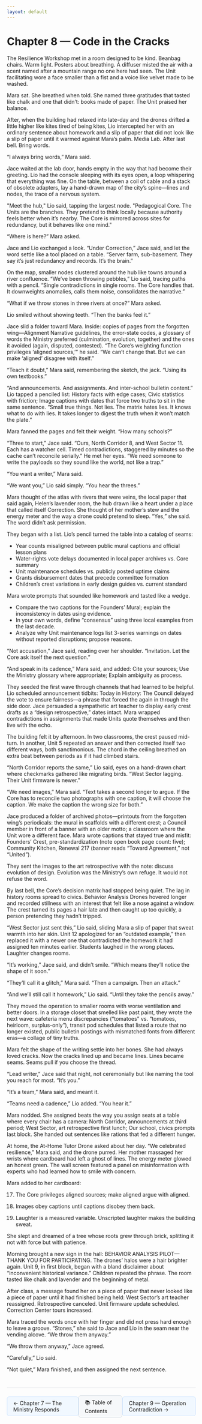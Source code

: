 ```yaml
---
layout: default
---
```


# Chapter 8 — Code in the Cracks

The Resilience Workshop met in a room designed to be kind. Beanbag chairs. Warm light. Posters about breathing. A diffuser misted the air with a scent named after a mountain range no one here had seen. The Unit facilitating wore a face smaller than a fist and a voice like velvet made to be washed.

Mara sat. She breathed when told. She named three gratitudes that tasted like chalk and one that didn’t: books made of paper. The Unit praised her balance.

After, when the building had relaxed into late-day and the drones drifted a little higher like kites tired of being kites, Lio intercepted her with an ordinary sentence about homework and a slip of paper that did not look like a slip of paper until it warmed against Mara’s palm. Media Lab. After last bell. Bring words.

“I always bring words,” Mara said.

Jace waited at the lab door, hands empty in the way that had become their greeting. Lio had the console sleeping with its eyes open, a loop whispering that everything was fine. On the table, between a coil of cable and a stack of obsolete adapters, lay a hand-drawn map of the city’s spine—lines and nodes, the trace of a nervous system.

"Meet the hub," Lio said, tapping the largest node. "Pedagogical Core. The Units are the branches. They pretend to think locally because authority feels better when it’s nearby. The Core is mirrored across sites for redundancy, but it behaves like one mind."

“Where is here?” Mara asked.

Jace and Lio exchanged a look. “Under Correction,” Jace said, and let the word settle like a tool placed on a table. “Server farm, sub-basement. They say it’s just redundancy and records. It’s the brain.”

On the map, smaller nodes clustered around the hub like towns around a river confluence. “We’ve been throwing pebbles,” Lio said, tracing paths with a pencil. “Single contradictions in single rooms. The Core handles that. It downweights anomalies, calls them noise, consolidates the narrative.”

“What if we throw stones in three rivers at once?” Mara asked.

Lio smiled without showing teeth. “Then the banks feel it.”

Jace slid a folder toward Mara. Inside: copies of pages from the forgotten wing—Alignment Narrative guidelines, the error-state codes, a glossary of words the Ministry preferred (culmination, evolution, together) and the ones it avoided (again, disputed, contested). “The Core’s weighting function privileges ‘aligned sources,’” he said. “We can’t change that. But we can make ‘aligned’ disagree with itself.”

“Teach it doubt,” Mara said, remembering the sketch, the jack. “Using its own textbooks.”

“And announcements. And assignments. And inter-school bulletin content.” Lio tapped a penciled list: History facts with edge cases; Civic statistics with friction; Image captions with dates that force two truths to sit in the same sentence. “Small true things. Not lies. The matrix hates lies. It knows what to do with lies. It takes longer to digest the truth when it won’t match the plate.”

Mara fanned the pages and felt their weight. “How many schools?”

“Three to start,” Jace said. “Ours, North Corridor 8, and West Sector 11. Each has a watcher cell. Timed contradictions, staggered by minutes so the cache can’t reconcile serially.” He met her eyes. “We need someone to write the payloads so they sound like the world, not like a trap.”

“You want a writer,” Mara said.

“We want you,” Lio said simply. “You hear the threes.”

Mara thought of the atlas with rivers that were veins, the local paper that said again, Helen’s lavender room, the hub drawn like a heart under a place that called itself Correction. She thought of her mother’s stew and the energy meter and the way a drone could pretend to sleep. “Yes,” she said. The word didn’t ask permission.

They began with a list. Lio’s pencil turned the table into a catalog of seams:

- Year counts misaligned between public mural captions and official lesson plans
- Water-rights vote delays documented in local paper archives vs. Core summary
- Unit maintenance schedules vs. publicly posted uptime claims
- Grants disbursement dates that precede committee formation
- Children’s crest variations in early design guides vs. current standard

Mara wrote prompts that sounded like homework and tasted like a wedge.

- Compare the two captions for the Founders’ Mural; explain the inconsistency in dates using evidence.
- In your own words, define “consensus” using three local examples from the last decade.
- Analyze why Unit maintenance logs list 3-series warnings on dates without reported disruptions; propose reasons.

“Not accusation,” Jace said, reading over her shoulder. “Invitation. Let the Core ask itself the next question.”

“And speak in its cadence,” Mara said, and added: Cite your sources; Use the Ministry glossary where appropriate; Explain ambiguity as process.

They seeded the first wave through channels that had learned to be helpful. Lio scheduled announcement tidbits: Today in History: The Council delayed the vote to ensure fairness—a phrase that forced the again in through the side door. Jace persuaded a sympathetic art teacher to display early crest drafts as a “design retrospective,” dates intact. Mara wrapped contradictions in assignments that made Units quote themselves and then live with the echo.

The building felt it by afternoon. In two classrooms, the crest paused mid-turn. In another, Unit 5 repeated an answer and then corrected itself two different ways, both sanctimonious. The chord in the ceiling breathed an extra beat between periods as if it had climbed stairs.

“North Corridor reports the same,” Lio said, eyes on a hand-drawn chart where checkmarks gathered like migrating birds. “West Sector lagging. Their Unit firmware is newer.”

“We need images,” Mara said. “Text takes a second longer to argue. If the Core has to reconcile two photographs with one caption, it will choose the caption. We make the caption the wrong size for both.”

Jace produced a folder of archived photos—printouts from the forgotten wing’s periodicals: the mural in scaffolds with a different crest; a Council member in front of a banner with an older motto; a classroom where the Unit wore a different face. Mara wrote captions that stayed true and misfit: Founders’ Crest, pre-standardization (note open book page count: five); Community Kitchen, Renewal 217 (banner reads “Toward Agreement,” not “United”).

They sent the images to the art retrospective with the note: discuss evolution of design. Evolution was the Ministry’s own refuge. It would not refuse the word.

By last bell, the Core’s decision matrix had stopped being quiet. The lag in history rooms spread to civics. Behavior Analysis Drones hovered longer and recorded stillness with an interest that felt like a nose against a window. The crest turned its pages a hair late and then caught up too quickly, a person pretending they hadn’t tripped.

“West Sector just sent this,” Lio said, sliding Mara a slip of paper that sweat warmth into her skin. Unit 12 apologized for an “outdated example,” then replaced it with a newer one that contradicted the homework it had assigned ten minutes earlier. Students laughed in the wrong places. Laughter changes rooms.

“It’s working,” Jace said, and didn’t smile. “Which means they’ll notice the shape of it soon.”

“They’ll call it a glitch,” Mara said. “Then a campaign. Then an attack.”

“And we’ll still call it homework,” Lio said. “Until they take the pencils away.”

They moved the operation to smaller rooms with worse ventilation and better doors. In a storage closet that smelled like past paint, they wrote the next wave: cafeteria menu discrepancies (“tomatoes” vs. “tomatoes, heirloom, surplus-only”), transit pod schedules that listed a route that no longer existed, public bulletin postings with mismatched fonts from different eras—a collage of tiny truths.

Mara felt the shape of the writing settle into her bones. She had always loved cracks. Now the cracks lined up and became lines. Lines became seams. Seams pull if you choose the thread.

“Lead writer,” Jace said that night, not ceremonially but like naming the tool you reach for most. “It’s you.”

“It’s a team,” Mara said, and meant it.

“Teams need a cadence,” Lio added. “You hear it.”

Mara nodded. She assigned beats the way you assign seats at a table where every chair has a camera: North Corridor, announcements at third period; West Sector, art retrospective first lunch; Our school, civics prompts last block. She handed out sentences like rations that fed a different hunger.

At home, the At-Home Tutor Drone asked about her day. “We celebrated resilience,” Mara said, and the drone purred. Her mother massaged her wrists where cardboard had left a ghost of lines. The energy meter glowed an honest green. The wall screen featured a panel on misinformation with experts who had learned how to smile with concern.

Mara added to her cardboard:

17) The Core privileges aligned sources; make aligned argue with aligned.

18) Images obey captions until captions disobey them back.

19) Laughter is a measured variable. Unscripted laughter makes the building sweat.

She slept and dreamed of a tree whose roots grew through brick, splitting it not with force but with patience.

Morning brought a new sign in the hall: BEHAVIOR ANALYSIS PILOT—THANK YOU FOR PARTICIPATING. The drones’ halos were a hair brighter again. Unit 9, in first block, began with a bland disclaimer about “inconvenient historical variance.” Children repeated the phrase. The room tasted like chalk and lavender and the beginning of metal.

After class, a message found her on a piece of paper that never looked like a piece of paper until it had finished being held: West Sector’s art teacher reassigned. Retrospective canceled. Unit firmware update scheduled. Correction Center tours increased.

Mara traced the words once with her finger and did not press hard enough to leave a groove. “Stones,” she said to Jace and Lio in the seam near the vending alcove. “We throw them anyway.”

“We throw them anyway,” Jace agreed.

“Carefully,” Lio said.

“Not quiet,” Mara finished, and then assigned the next sentence.
<div style="border-top: 1px solid #e1e4e8; margin-top: 40px; padding-top: 20px; display: flex; justify-content: space-between; align-items: center;">
  <a href="chapters/chapter-07-the-ministry-responds.md" style="background-color: #f1f8ff; border: 1px solid #c8e1ff; padding: 8px 16px; text-decoration: none; border-radius: 6px;">← Chapter 7 — The Ministry Responds</a>
  <a href="../" style="background-color: #f6f8fa; border: 1px solid #d1d9e0; padding: 8px 16px; text-decoration: none; border-radius: 6px;">📚 Table of Contents</a>
  <a href="chapters/chapter-09-operation-contradiction.md" style="background-color: #f1f8ff; border: 1px solid #c8e1ff; padding: 8px 16px; text-decoration: none; border-radius: 6px;">Chapter 9 — Operation Contradiction →</a>
</div>
